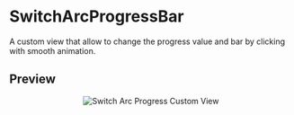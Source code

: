 # SwitchArcProgressBar
A custom view that allow to change the progress value and bar by clicking with smooth animation.

## Preview

<p align="center">
<img src="https://i.hizliresim.com/dBVLMp.gif" alt="Switch Arc Progress Custom View"/> 
</p>
